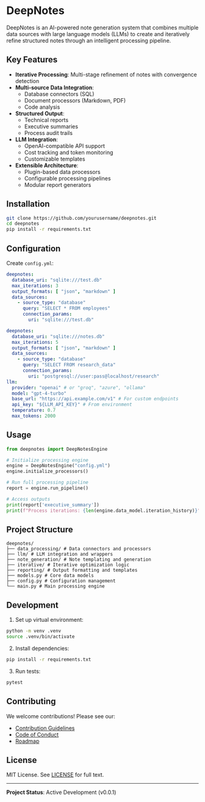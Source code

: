 # DeepNotes

DeepNotes is an AI-powered note generation system that combines multiple data sources with large language models (LLMs)
to create and iteratively refine structured notes through an intelligent processing pipeline.

## Key Features

- **Iterative Processing**: Multi-stage refinement of notes with convergence detection
- **Multi-source Data Integration**:
    - Database connectors (SQL)
    - Document processors (Markdown, PDF)
    - Code analysis
- **Structured Output**:
    - Technical reports
    - Executive summaries
    - Process audit trails
- **LLM Integration**:
    - OpenAI-compatible API support
    - Cost tracking and token monitoring
    - Customizable templates
- **Extensible Architecture**:
    - Plugin-based data processors
    - Configurable processing pipelines
    - Modular report generators

## Installation

```bash
git clone https://github.com/yourusername/deepnotes.git
cd deepnotes
pip install -r requirements.txt
```

## Configuration

Create `config.yml`:

```yaml
deepnotes:
  database_uri: "sqlite:///test.db"
  max_iterations: 3
  output_formats: [ "json", "markdown" ]
  data_sources:
    - source_type: "database"
      query: "SELECT * FROM employees"
      connection_params:
        uri: "sqlite:///test.db"
```

```yaml
deepnotes:
  database_uri: "sqlite:///notes.db"
  max_iterations: 5
  output_formats: [ "json", "markdown" ]
  data_sources:
    - source_type: "database"
      query: "SELECT FROM research_data"
      connection_params:
        uri: "postgresql://user:pass@localhost/research"
llm:
  provider: "openai" # or "groq", "azure", "ollama"
  model: "gpt-4-turbo"
  base_url: "https://api.example.com/v1" # For custom endpoints
  api_key: "${LLM_API_KEY}" # From environment
  temperature: 0.7
  max_tokens: 2000
```

## Usage

```python
from deepnotes import DeepNotesEngine

# Initialize processing engine
engine = DeepNotesEngine("config.yml")
engine.initialize_processors()

# Run full processing pipeline
report = engine.run_pipeline()

# Access outputs
print(report['executive_summary'])
print(f"Process iterations: {len(engine.data_model.iteration_history)}")
```

## Project Structure

```
deepnotes/
├── data_processing/ # Data connectors and processors
├── llm/ # LLM integration and wrappers
├── note_generation/ # Note templating and generation
├── iterative/ # Iterative optimization logic
├── reporting/ # Output formatting and templates
├── models.py # Core data models
├── config.py # Configuration management
└── main.py # Main processing engine
```

## Development

1. Set up virtual environment:

  ```bash
  python -m venv .venv
  source .venv/bin/activate
  ```

2. Install dependencies:

  ```bash
  pip install -r requirements.txt
  ```

3. Run tests:

  ```bash
  pytest
  ```

## Contributing

We welcome contributions! Please see our:

- [Contribution Guidelines](CONTRIBUTING.md)
- [Code of Conduct](CODE_OF_CONDUCT.md)
- [Roadmap](ROADMAP.md)

## License

MIT License. See [LICENSE](LICENSE) for full text.

---

**Project Status**: Active Development (v0.0.1)
